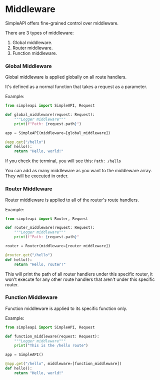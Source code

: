 # Middleware

SimpleAPI offers fine-grained control over middleware.

There are 3 types of middleware:

1. Global middleware.
1. Router middleware.
1. Function middleware.

### Global Middleware

Global middleware is applied globally on all route handlers.

It's defined as a normal function that takes a request as a parameter.

Example:

```python
from simpleapi import SimpleAPI, Request

def global_middleware(request: Request):
    """Logger middleware"""
    print(f"Path: {request.path}")

app = SimpleAPI(middleware=[global_middleware])

@app.get("/hello")
def hello():
    return "Hello, world!"
```

If you check the terminal, you will see this:
`Path: /hello`

You can add as many middleware as you want to the middleware array. They will be executed in order.

### Router Middleware

Router middleware is applied to all of the router's route handlers.

Example:

```python
from simpleapi import Router, Request

def router_middleware(request: Request):
    """Logger middleware"""
    print(f"Path: {request.path}"

router = Router(middleware=[router_middleware])

@router.get("/hello")
def hello():
    return "Hello, router!"
```

This will print the path of all router handlers under this specific router, it won't execute for any other route handlers that aren't under this specific router.

### Function Middleware

Function middleware is applied to its specific function only.

Example:

```python
from simpleapi import SimpleAPI, Request

def function_middleware(request: Request):
    """Logger middleware"""
    print("This is the /hello route")

app = SimpleAPI()

@app.get("/hello", middleware=[function_middleware])
def hello():
    return "Hello, world!"
```
